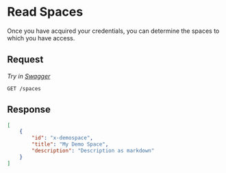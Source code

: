 # Read Spaces

Once you have acquired your credentials, you can determine the spaces to which you have access.

## Request

*Try in [Swagger](https://xyz.api.here.com/hub/static/swagger/#/Read_Spaces)*

```HTTP
GET /spaces
```

## Response

```JSON
[
    {
        "id": "x-demospace",
        "title": "My Demo Space",
        "description": "Description as markdown"
    }
]
```
